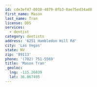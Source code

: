 ```yaml
---
id: cde3ef47-0010-4879-8fb3-0ae75ed34ad8
first_name: Mason
last_name: Tran
license: DDS
services:
  - dentist
category: dentists
address: '6251 Hambledon Hill Rd'
city: 'Las Vegas'
state: NV
zip: '89113'
phone: '(702) 751-5569'
title: 'Mason Tran'
_geoloc:
  lng: -115.26039
  lat: 36.067495
---
```

